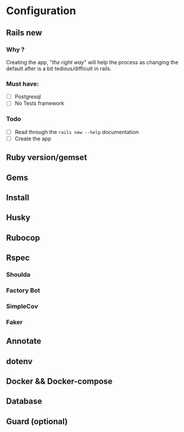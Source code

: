 # Configuration

## Rails new

### Why ?

Creating the app, "_the right way_" will help the process as changing the default after is a bit tedious/difficult in rails.

### Must have:
- [ ] Postgresql
- [ ] No Tests framework

### Todo
- [ ] Read through the `rails new --help` documentation
- [ ] Create the app

## Ruby version/gemset

## Gems

## Install

## Husky

## Rubocop

## Rspec

### Shoulda

### Factory Bot

### SimpleCov

### Faker

## Annotate

## dotenv

## Docker && Docker-compose

## Database

## Guard (optional)
